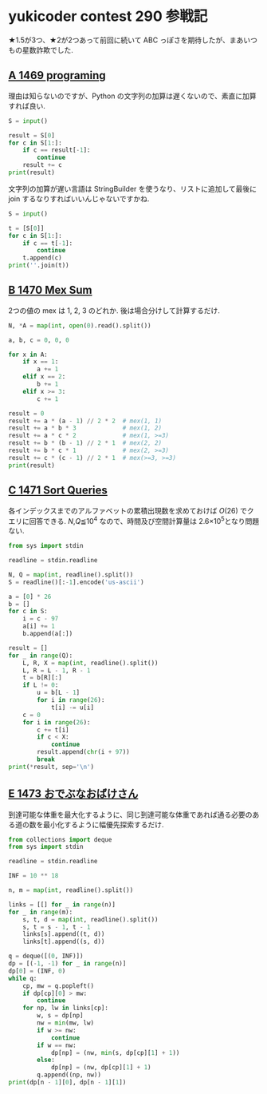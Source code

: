 # yukicoder contest 290 参戦記

★1.5が3つ、★2が2つあって前回に続いて ABC っぽさを期待したが、まあいつもの星数詐欺でした.

## [A 1469 programing](https://yukicoder.me/problems/no/1469)

理由は知らないのですが、Python の文字列の加算は遅くないので、素直に加算すれば良い.

```python
S = input()

result = S[0]
for c in S[1:]:
    if c == result[-1]:
        continue
    result += c
print(result)
```

文字列の加算が遅い言語は StringBuilder を使うなり、リストに追加して最後に join するなりすればいいんじゃないですかね.

```python
S = input()

t = [S[0]]
for c in S[1:]:
    if c == t[-1]:
        continue
    t.append(c)
print(''.join(t))
```

## [B 1470 Mex Sum](https://yukicoder.me/problems/no/1470)

2つの値の mex は 1, 2, 3 のどれか. 後は場合分けして計算するだけ.

```python
N, *A = map(int, open(0).read().split())

a, b, c = 0, 0, 0

for x in A:
    if x == 1:
        a += 1
    elif x == 2:
        b += 1
    elif x >= 3:
        c += 1

result = 0
result += a * (a - 1) // 2 * 2  # mex(1, 1)
result += a * b * 3             # mex(1, 2)
result += a * c * 2             # mex(1, >=3)
result += b * (b - 1) // 2 * 1  # mex(2, 2)
result += b * c * 1             # mex(2, >=3)
result += c * (c - 1) // 2 * 1  # mex(>=3, >=3)
print(result)
```

## [C 1471 Sort Queries](https://yukicoder.me/problems/no/1471)

各インデックスまでのアルファベットの累積出現数を求めておけば *O*(26) でクエリに回答できる. *N*,*Q*≦10<sup>4</sup> なので、時間及び空間計算量は 2.6×10<sup>5</sup>となり問題ない.

```python
from sys import stdin

readline = stdin.readline

N, Q = map(int, readline().split())
S = readline()[:-1].encode('us-ascii')

a = [0] * 26
b = []
for c in S:
    i = c - 97
    a[i] += 1
    b.append(a[:])

result = []
for _ in range(Q):
    L, R, X = map(int, readline().split())
    L, R = L - 1, R - 1
    t = b[R][:]
    if L != 0:
        u = b[L - 1]
        for i in range(26):
            t[i] -= u[i]
    c = 0
    for i in range(26):
        c += t[i]
        if c < X:
            continue
        result.append(chr(i + 97))
        break
print(*result, sep='\n')
```

## [E 1473 おでぶなおばけさん](https://yukicoder.me/problems/no/1473)

到達可能な体重を最大化するように、同じ到達可能な体重であれば通る必要のある道の数を最小化するように幅優先探索するだけ.

```python
from collections import deque
from sys import stdin

readline = stdin.readline

INF = 10 ** 18

n, m = map(int, readline().split())

links = [[] for _ in range(n)]
for _ in range(m):
    s, t, d = map(int, readline().split())
    s, t = s - 1, t - 1
    links[s].append((t, d))
    links[t].append((s, d))

q = deque([(0, INF)])
dp = [(-1, -1) for _ in range(n)]
dp[0] = (INF, 0)
while q:
    cp, mw = q.popleft()
    if dp[cp][0] > mw:
        continue
    for np, lw in links[cp]:
        w, s = dp[np]
        nw = min(mw, lw)
        if w >= nw:
            continue
        if w == nw:
            dp[np] = (nw, min(s, dp[cp][1] + 1))
        else:
            dp[np] = (nw, dp[cp][1] + 1)
        q.append((np, nw))
print(dp[n - 1][0], dp[n - 1][1])
```
